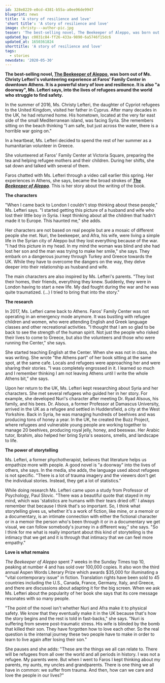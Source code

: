 ```yaml
---
id: 328e8229-e0cd-4381-b55a-a0ee96de9947
blueprint: news
title: 'A story of resilience and love'
'short title': 'A story of resilience and love'
image: christy---author-pic.jpg
teaser: 'The best-selling novel, The Beekeeper of Aleppo, was born out of Ms. Christy Lefteri''s volunteering experience at Faros'' Family Center in downtown Athens. It is a powerful story of love and...'
updated_by: c0031c84-ff26-433a-9890-6a5746f15dc6
updated_at: 1650361824
shorttitle: 'A story of resilience and love'
tags:
  - stories
newsdate: '2020-05-30'
---
```

**The best-selling novel, [The Beekeeper of Aleppo](https://www.beekeeperofaleppo.com/the-beekeeper-of-aleppo/), was born out of Ms. Christy Lefteri's volunteering experience at Faros' Family Center in downtown Athens. It is a powerful story of love and resilience. It is also "a doorway", Ms. Lefteri says, into the lives of refugees around the world who struggle to find safety.**

In the summer of 2016, Ms. Christy Lefteri, the daughter of Cypriot refugees to the United Kingdom, visited her father in Cyprus. After many decades in the UK, he had returned home. His hometown, located at the very far east side of the small Mediterranean island, was facing Syria. She remembers sitting on the beach thinking "I am safe, but just across the water, there is a horrible war going on." 

In a heartbeat, Ms. Lefteri decided to spend the rest of her summer as a humanitarian volunteer in Greece. 

She volunteered at Faros' Family Center at Victoria Square, preparing the tea and helping refugee mothers and their children. During her shifts, she sat down and talked with several of them. 

Faros chatted with Ms. Lefteri through a video call earlier this spring. Her experiences in Athens, she says, became the broad strokes of _[**The Beekeeper of Aleppo**](https://www.beekeeperofaleppo.com/the-beekeeper-of-aleppo/)_. This is her story about the writing of the book.

**The characters**

"When I came back to London I couldn't stop thinking about these people," Ms. Lefteri says. "I started getting this picture of a husband and wife who lost their little boy in Syria. I kept thinking about all the children that hadn't made it to Europe. This haunted me," she adds. 

Her characters are not based on real people but are a mosaic of different people she met. Nuri, the beekeeper, and Afra, his wife, were living a simple life in the Syrian city of Aleppo but they lost everything because of the war. "I had this picture in my head. In my mind the woman was blind and she had lost her son and the man was trying to make her smile," she says. They embark on a dangerous journey through Turkey and Greece towards the UK. While they have to overcome the dangers on the way, they delve deeper into their relationship as husband and wife. 

The main characters are also inspired by Ms. Lefteri's parents. "They lost their homes, their friends, everything they knew. Suddenly, they were in London having to start a new life. My dad fought during the war and he was quite traumatized. (...) I tried to bring that into the story."

**The research**

In 2017, Ms. Lefteri came back to Athens. Faros' Family Center was not operating in an emergency mode anymore. It was bustling with refugee children and women, who were attending English and Greek language classes and other recreational activities. "I thought that I am so glad to be back to see the strength of the human spirit. Not just the people who risked their lives to come to Greece, but also the volunteers and those who were running the Center," she says. 

She started teaching English at the Center. When she was not in class, she was writing. She wrote "the Athens part" of her book sitting at the same spot, at the same cafe. Locals and refugees were approaching her and were sharing their stories. "I was completely engrossed in it. I learned so much and I remember thinking I am not leaving Athens until I write the whole Athens bit,” she says.

Upon her return to the UK, Ms. Lefteri kept researching about Syria and her characters. She met several refugees who guided her in her story. For example, she developed Nuri's character after meeting Dr. Ryad Alsous, his family, and his bees. Dr. Alsous, a former Professor at Damascus University, arrived in the UK as a refugee and settled in Huddersfield, a city at the West Yorkshire. Back in Syria, he was managing hundreds of beehives and was producing tons of honey a year. In the UK, he created the Buzz Project, where refugees and vulnerable young people are working together to manage 20 beehives, producing royal jelly, honey, and beeswax. Her Arabic tutor, Ibrahim, also helped her bring Syria's seasons, smells, and landscape to life. 

**The power of storytelling**

Ms. Lefteri, a former phychotherapist, believes that literature helps us empathize more with people. A good novel is "a doorway" into the lives of others, she says. In the media, she adds, the language used about refugees is not specific. "There is a lot of trauma imagery and the viewers don't get the individual stories. Instead, they get a lot of statistics."

While doing research Ms. Lefteri came upon a study from Professor of Psychology, Paul Slovic. "There was a beautiful quote that stayed in my mind, which was 'statistics are humans with their tears dried off.' I always remember that because I think that's so important. So, I think what storytelling gives us, whether it's a work of fiction, like mine, or a memoir or a documentary, is an intimate connection with either the fictional character or in a memoir the person who's been through it or in a documentary we get visual, we can follow somebody's journey in a different way," she says. "So I think for me what is really important about this kind of storytelling is the intimacy that we get and it is through that intimacy that we can feel more empathy."

**Love is what remains**

_The Beekeeper of Aleppo_ spent 7 weeks in the Sunday Times top 10, peaking at number 4 and has sold over 100,000 copies. It also won the third annual Aspen Words Literary Prize which awards $35,000 for illuminating a "vital contemporary issue" in fiction. Translation rights have been sold to 45 countries including the U.S., Canada, France, Germany, Italy, and Greece, and there are discussions about adapting it for the big screen. When we ask Ms. Lefteri about the popularity of her book she says that its core message resonates with so many people. 

"The point of the novel isn't whether Nuri and Afra make it to physical safety. We know that they eventually make it in the UK because that's how the story begins and the rest is told in fast-backs," she says. "Nuri is suffering from severe post-traumatic stress. His wife is blinded by the bomb that killed their son. They have forgotten how to love each other. So the real question is the internal journey these two people have to make in order to learn to live again after losing their son." 

She pauses and she adds: "These are the things we all can relate to. There will be refugees from all over the world and all periods in history. I was not a refugee. My parents were. But when I went to Faros I kept thinking about my parents, my aunts, my uncles and grandparents. There is one thing we all have in common: we suffer from trauma. And then, how can we care and love the people in our lives?"